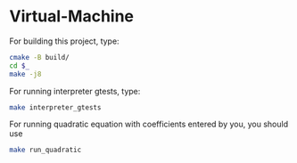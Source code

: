 # Virtual-Machine

For building this project, type:
```bash
cmake -B build/
cd $_
make -j8
```

For running interpreter gtests, type:
```bash
make interpreter_gtests
```

For running quadratic equation with coefficients entered by you, you should use
```bash
make run_quadratic
```